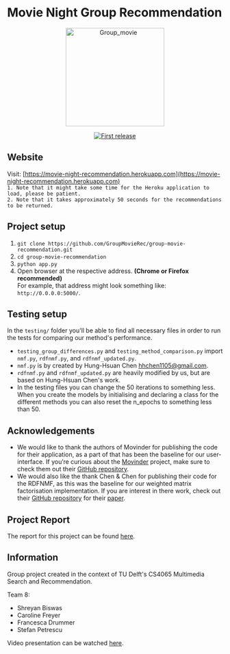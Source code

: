 # Movie Night Group Recommendation

<div align="center">
  <p>
  <img width="230" alt="Group_movie" src="https://user-images.githubusercontent.com/60047427/122675863-a7e86380-d1db-11eb-84f4-d4a3bc488209.jpg">

  </p>
  <p>
    <a href="">
      <img alt="First release" src="https://img.shields.io/badge/release-v1.0-brightgreen.svg" />
    </a>
  </p>
</div>

## Website
Visit: [https://movie-night-recommendation.herokuapp.com](https://movie-night-recommendation.herokuapp.com) <br>
`1. Note that it might take some time for the Heroku application to load, please be patient.` <br>
`2. Note that it takes approximately 50 seconds for the recommendations to be returned.`

## Project setup
1. `git clone https://github.com/GroupMovieRec/group-movie-recommendation.git`
2. `cd group-movie-recommendation`
3. `python app.py`
4. Open browser at the respective address. **(Chrome or Firefox recommended)** <br> For example, that address might look something like: `http://0.0.0.0:5000/`.

## Testing setup
In the `testing/` folder you'll be able to find all necessary files in order to run the tests for comparing our method's performance.
- `testing_group_differences.py` and `testing_method_comparison.py` import `nmf.py`, `rdfnmf.py`, and `rdfnmf_updated.py`.
- `nmf.py` is by created by Hung-Hsuan Chen <hhchen1105@gmail.com>.
- `rdfnmf.py` and `rdfnmf_updated.py` are heavily modified by us, but are based on Hung-Hsuan Chen's work.
- In the testing files you can change the 50 iterations to something less. When you create the models by initialising and declaring a class for the different methods you can also reset the n_epochs to something less than 50.

## Acknowledgements
- We would like to thank the authors of Movinder for publishing the code for their application, as a part of that has been the baseline for our user-interface. If you’re curious about the [Movinder](movinder.herokuapp.com/) project, make sure to check them out their [GitHub repository](https://github.com/Movinder).
- We would also like the thank Chen & Chen for publishing their code for the RDFNMF, as this was the baseline for our weighted matrix factorisation implementation. If you are interest in there work, check out their [GitHub repository](https://github.com/ncu-dart/rdf) for their [paper](https://dl.acm.org/doi/10.1145/3285954). 

## Project Report
The report for this project can be found [here](pdf/Report_CS4065_2020_2021_Group_Recommendation_Team_8.pdf).

## Information
Group project created in the context of TU Delft's CS4065 Multimedia Search and Recommendation.

Team 8:
- Shreyan Biswas
- Caroline Freyer
- Francesca Drummer
- Stefan Petrescu

Video presentation can be watched [here](https://www.youtube.com/watch?v=twg5SDrTw3U).
